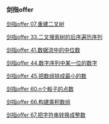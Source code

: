 ### 剑指offer

<a href="剑指offer/剑指offer 07.重建二叉树.md">剑指offer 07.重建二叉树</a>

<a href="剑指offer/剑指offer 33.二叉搜索树的后序遍历序列.md">剑指offer 33.二叉搜索树的后序遍历序列</a>

<a href="剑指offer/剑指offer 41.数据流中的中位数.md">剑指offer 41.数据流中的中位数</a>

<a href="剑指offer/剑指offer 44.数字序列中某一位的数字.md">剑指offer 44.数字序列中某一位的数字</a>

<a href="剑指offer/剑指offer 45.把数组排成最小的数.md">剑指offer 45.把数组排成最小的数</a>

<a href="剑指offer/剑指offer 60.n个骰子的点数.md">剑指offer 60.n个骰子的点数</a>

<a href="剑指offer/剑指offer 66.构建乘积数组.md">剑指offer 66.构建乘积数组</a>

<a href="剑指offer/剑指offer 67.把字符串转换成整数.md">剑指offer 67.把字符串转换成整数</a>